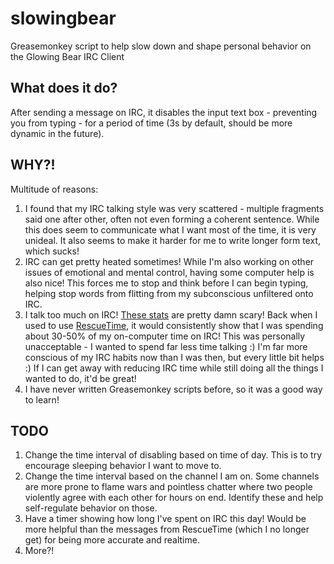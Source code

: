 # slowingbear
Greasemonkey script to help slow down and shape personal behavior on the Glowing Bear IRC Client

## What does it do? ##

After sending a message on IRC, it disables the input text box - preventing you
from typing - for a period of time (3s by default, should be more dynamic
in the future).

## WHY?! ##

Multitude of reasons:

1. I found that my IRC talking style was very scattered - multiple fragments
   said one after other, often not even forming a coherent sentence. While
   this does seem to communicate what I want most of the time, it is very
   unideal. It also seems to make it harder for me to write longer form text,
   which sucks!
2. IRC can get pretty heated sometimes! While I'm also working on other issues
   of emotional and mental control, having some computer help is also nice!
   This forces me to stop and think before I can begin typing, helping stop
   words from flitting from my subconscious unfiltered onto IRC.
3. I talk too much on IRC! [These stats](http://korma.wmflabs.org/browser/irc-contributors.html)
   are pretty damn scary! Back when I used to use [RescueTime](https://www.rescuetime.com/),
   it would consistently show that I was spending about 30-50% of my on-computer
   time on IRC! This was personally unacceptable - I wanted to spend far less time
   talking :) I'm far more conscious of my IRC habits now than I was then, but
   every little bit helps :) If I can get away with reducing IRC time while
   still doing all the things I wanted to do, it'd be great!
 4. I have never written Greasemonkey scripts before, so it was a good way
    to learn!

 ## TODO ##

 1. Change the time interval of disabling based on time of day. This is to try
    encourage sleeping behavior I want to move to.
 2. Change the time interval based on the channel I am on. Some channels are
    more prone to flame wars and pointless chatter where two people violently
    agree with each other for hours on end. Identify these and help self-regulate
    behavior on those.
 3. Have a timer showing how long I've spent on IRC this day! Would be more
    helpful than the messages from RescueTime (which I no longer get) for being
    more accurate and realtime.
 4. More?!
